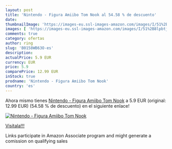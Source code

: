 ```yaml
---
layout: post
title: 'Nintendo - Figura Amiibo Tom Nook al 54.58 % de descuento'
date: 
thumbnailImage: 'https://images-eu.ssl-images-amazon.com/images/I/51%2B8lpbtjLL._SL200_.jpg'
images: [ 'https://images-eu.ssl-images-amazon.com/images/I/51%2B8lpbtjLL._SL200_.jpg' ]
comments: true
category: ofertas
author: ring
slug: 'B0158WB63O-es'
description:
actualPrice: 5.9 EUR
currency: EUR
price: 5.9
comparePrice: 12.99 EUR
inStock: true
prodname: 'Nintendo - Figura Amiibo Tom Nook'
country: 'es'
---
```


Ahora mismo tienes [Nintendo - Figura Amiibo Tom Nook](https://www.amazon.es/dp/B0158WB63O/?tag=tolees-21) a 5.9 EUR (original: 12.99 EUR) (54.58 %  de descuento) en el siguiente enlace!

[![Nintendo - Figura Amiibo Tom Nook](https://images-eu.ssl-images-amazon.com/images/I/51%2B8lpbtjLL._SL200_.jpg)](https://www.amazon.es/dp/B0158WB63O/?tag=tolees-21)

[Visítala!!!](https://www.amazon.es/dp/B0158WB63O/?tag=tolees-21)

Links participate in Amazon Associate program and might generate a comission on qualifying sales
